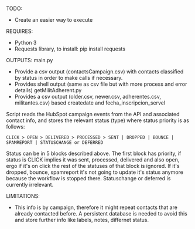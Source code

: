 TODO:
- Create an easier way to execute

REQUIRES:
- Python 3
- Requests library, to install: pip install requests

OUTPUTS:
main.py
- Provide a csv output (contactsCampaign.csv) with contacts classified by status in order to make calls if necessary.
- Provides shell output (same as csv file but with more process and error details)
getMilitAdherent.py
- Provides a csv output (older.csv, newer.csv, adherentes.csv, militantes.csv) based createdate and fecha_inscripcion_servel

Script reads the HubSpot campaign events from the API and associated contact info, and stores the relevant status (type) where status priority is as follows:

	CLICK > OPEN > DELIVERED > PROCESSED > SENT | DROPPED | BOUNCE | SPAMREPORT | STATUSCHANGE or DEFERRED
Status can be in 5 blocks described above. The first block has priority, if status is CLICK implies it was sent, processed, delivered and also open, ergo if it's on click the rest of the statuses of that block is ignored. If it's dropped, bounce, spamreport it's not going to update it's status anymore because the workflow is stopped there. Statuschange or deferred is currently irrelevant.

LIMITATIONS:
- This info is by campaign, therefore it might repeat contacts that are already contacted before. A persistent database is needed to avoid this and store further info like labels, notes, differnet status.
